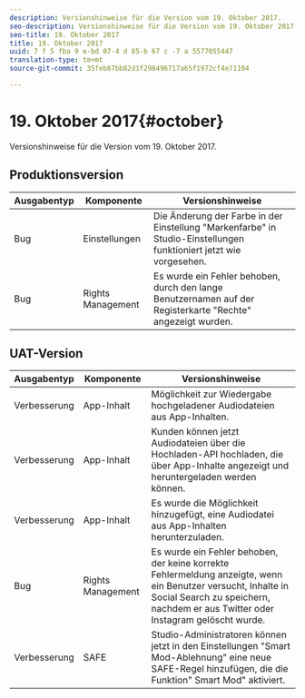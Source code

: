 ```yaml
---
description: Versionshinweise für die Version vom 19. Oktober 2017.
seo-description: Versionshinweise für die Version vom 19. Oktober 2017.
seo-title: 19. Oktober 2017
title: 19. Oktober 2017
uuid: 7 f 5 fba 9 e-bd 07-4 d 85-b 67 c -7 a 5577055447
translation-type: tm+mt
source-git-commit: 35feb87bb82d1f298496717a65f1972cf4e71104

---
```



# 19. Oktober 2017{#october}

Versionshinweise für die Version vom 19. Oktober 2017.

## Produktionsversion

| **Ausgabentyp** | **Komponente** | **Versionshinweise** |
|---|---|---|
| Bug | Einstellungen | Die Änderung der Farbe in der Einstellung "Markenfarbe" in Studio-Einstellungen funktioniert jetzt wie vorgesehen. |
| Bug | Rights Management | Es wurde ein Fehler behoben, durch den lange Benutzernamen auf der Registerkarte "Rechte" angezeigt wurden. |

## UAT-Version

| **Ausgabentyp** | **Komponente** | **Versionshinweise** |
|---|---|---|
| Verbesserung | App-Inhalt | Möglichkeit zur Wiedergabe hochgeladener Audiodateien aus App-Inhalten. |
| Verbesserung | App-Inhalt | Kunden können jetzt Audiodateien über die Hochladen-API hochladen, die über App-Inhalte angezeigt und heruntergeladen werden können. |
| Verbesserung | App-Inhalt | Es wurde die Möglichkeit hinzugefügt, eine Audiodatei aus App-Inhalten herunterzuladen. |
| Bug | Rights Management | Es wurde ein Fehler behoben, der keine korrekte Fehlermeldung anzeigte, wenn ein Benutzer versucht, Inhalte in Social Search zu speichern, nachdem er aus Twitter oder Instagram gelöscht wurde. |
| Verbesserung | SAFE | Studio-Administratoren können jetzt in den Einstellungen "Smart Mod-Ablehnung" eine neue SAFE-Regel hinzufügen, die die Funktion" Smart Mod" aktiviert. |

